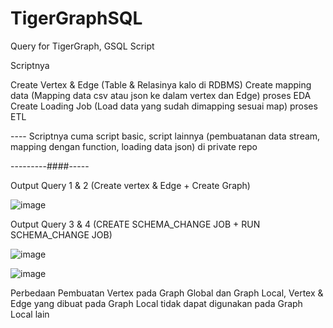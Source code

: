 # TigerGraphSQL
Query for TigerGraph, GSQL Script

Scriptnya

Create Vertex & Edge (Table & Relasinya kalo di RDBMS)
Create mapping data (Mapping data csv atau json ke dalam vertex dan Edge) proses EDA
Create Loading Job (Load data yang sudah dimapping sesuai map) proses ETL


---- Scriptnya cuma script basic, script lainnya (pembuatanan data stream, mapping dengan function, loading data json) di private repo

---------####-----

Output Query 1 & 2
(Create vertex & Edge + Create Graph)

![image](https://user-images.githubusercontent.com/59966599/197401283-d66fb478-1dde-46f5-8935-de59fe773ad9.png)

Output Query 3 & 4
(CREATE SCHEMA_CHANGE JOB + RUN SCHEMA_CHANGE JOB)

![image](https://user-images.githubusercontent.com/59966599/197401764-9789e4fb-1cad-466e-a229-539781ec0595.png)

![image](https://user-images.githubusercontent.com/59966599/197401866-005cd945-410e-4317-94be-a7b2f72c19f1.png)

Perbedaan Pembuatan Vertex pada Graph Global dan Graph Local, Vertex & Edge yang dibuat pada Graph Local tidak dapat digunakan pada Graph Local lain

